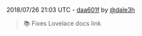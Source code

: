 2018/07/26 21:03 UTC - [daa601f](https://github.com/hassio-addons/addon-lovelace-migration/commit/daa601f080905a79500b0a75fb30a9f3078fd288) by [@dale3h](https://github.com/dale3h)
> 📚 Fixes Lovelace docs link 

